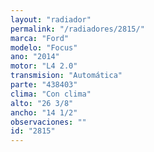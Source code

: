 ```yaml
---
layout: "radiador"
permalink: "/radiadores/2815/"
marca: "Ford"
modelo: "Focus"
ano: "2014"
motor: "L4 2.0"
transmision: "Automática"
parte: "438403"
clima: "Con clima"
alto: "26 3/8"
ancho: "14 1/2"
observaciones: ""
id: "2815"
---
```


